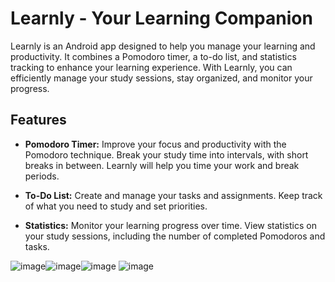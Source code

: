 # Learnly - Your Learning Companion

Learnly is an Android app designed to help you manage your learning and productivity. It combines a Pomodoro timer, a to-do list, and statistics tracking to enhance your learning experience. With Learnly, you can efficiently manage your study sessions, stay organized, and monitor your progress.

## Features

- **Pomodoro Timer:** Improve your focus and productivity with the Pomodoro technique. Break your study time into intervals, with short breaks in between. Learnly will help you time your work and break periods.

- **To-Do List:** Create and manage your tasks and assignments. Keep track of what you need to study and set priorities.

- **Statistics:** Monitor your learning progress over time. View statistics on your study sessions, including the number of completed Pomodoros and tasks.

![image](https://github.com/AzizHlila/Learnly-Releases/assets/81507942/00fcd5ba-30a9-4569-b6d3-1dc5d59624e5)![image](https://github.com/AzizHlila/Learnly-Releases/assets/81507942/ceaa4175-b6f1-41ea-a0db-2be49b06144e)![image](https://github.com/AzizHlila/Learnly-Releases/assets/81507942/20e61ca0-5b77-4223-ba5b-5a9c50906d9e)
![image](https://github.com/AzizHlila/Learnly-Releases/assets/81507942/b331cd9e-3baf-4a53-a926-2c5d3d51b60b)
